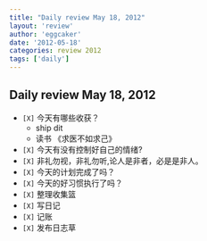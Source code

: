 ```yaml
---
title: "Daily review May 18, 2012" 
layout: 'review'
author: 'eggcaker'
date: '2012-05-18'
categories: review 2012
tags: ['daily']
---
```



## Daily review May 18, 2012

  * `[X]` 今天有哪些收获？ 
    * ship dit 
    * 读书 《求医不如求己》 
  * `[X]` 今天有没有控制好自己的情绪? 
  * `[X]` 非礼勿视，非礼勿听,论人是非者，必是是非人。 
  * `[X]` 今天的计划完成了吗？ 
  * `[X]` 今天的好习惯执行了吗？ 
  * `[X]` 整理收集篮 
  * `[X]` 写日记 
  * `[X]` 记账 
  * `[X]` 发布日志草 

